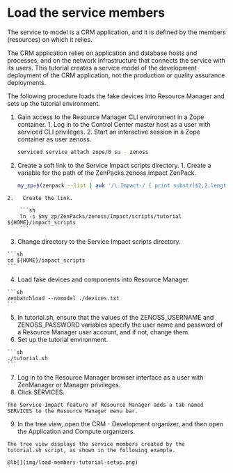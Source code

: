 # Load the service members

The service to model is a CRM application, and it is defined by the
members (resources) on which it relies.

The CRM application relies on application and database hosts and
processes, and on the network infrastructure that connects the service
with its users. This tutorial creates a service model of the development
deployment of the CRM application, not the production or quality
assurance deployments.

The following procedure loads the fake devices into Resource Manager and
sets up the tutorial environment.

1.   Gain access to the Resource Manager CLI environment in a Zope
    container.
    1.   Log in to the Control Center master host as a user with
        serviced CLI privileges.
    2.   Start an interactive session in a Zope container as user
        zenoss.

        ```sh
        serviced service attach zope/0 su - zenoss
        ```

2.   Create a soft link to the Service Impact scripts directory.
    1.   Create a variable for the path of the ZenPacks.zenoss.Impact
        ZenPack.

        ```sh
        my_zp=$(zenpack --list | awk '/\.Impact-/ { print substr($2,2,length($2)-2) }') && echo $my_zp
        ```

    2.   Create the link.

        ```sh
        ln -s $my_zp/ZenPacks/zenoss/Impact/scripts/tutorial ${HOME}/impact_scripts
        ```

3.   Change directory to the Service Impact scripts directory.

    ```sh
    cd ${HOME}/impact_scripts
    ```

4.   Load fake devices and components into Resource Manager.

    ```sh
    zenbatchload --nomodel ./devices.txt
    ```

5.   In tutorial.sh, ensure that the values of the ZENOSS_USERNAME and
    ZENOSS_PASSWORD variables specify the user name and password of a
    Resource Manager user account, and if not, change them.
6.   Set up the tutorial environment.

    ```sh
    ./tutorial.sh
    ```

7.   Log in to the Resource Manager browser interface as a user with
    ZenManager or Manager privileges.
8.   Click SERVICES.

    The Service Impact feature of Resource Manager adds a tab named
    SERVICES to the Resource Manager menu bar.

9.   In the tree view, open the CRM - Development organizer, and then
    open the Application and Compute organizers.

    The tree view displays the service members created by the
    tutorial.sh script, as shown in the following example.

    @lb[](img/load-members-tutorial-setup.png)


